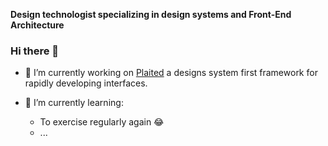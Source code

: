 **Design technologist specializing in design systems and Front-End Architecture**

### Hi there 👋
- 🔭 I’m currently working on [Plaited](https://github.com/plaited/plaited) a designs system first framework for rapidly developing interfaces.

- 🌱 I’m currently learning:
  - To exercise regularly again 😂
  - ...

<!--
**EdwardIrby/edwardirby** is a ✨ _special_ ✨ repository because its `README.md` (this file) appears on your GitHub profile.

Here are some ideas to get you started:

- 🔭 I’m currently working on ...
- 🌱 I’m currently learning ...
- 👯 I’m looking to collaborate on ...
- 🤔 I’m looking for help with ...
- 💬 Ask me about ...
- 📫 How to reach me: ...
- 😄 Pronouns: ...
- ⚡ Fun fact: ...
-->
